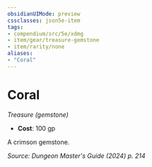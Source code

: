 ```yaml
---
obsidianUIMode: preview
cssclasses: json5e-item
tags:
- compendium/src/5e/xdmg
- item/gear/treasure-gemstone
- item/rarity/none
aliases: 
- "Coral"
---
```

# Coral
*Treasure (gemstone)*  


- **Cost**: 100 gp

A crimson gemstone.

*Source: Dungeon Master's Guide (2024) p. 214*